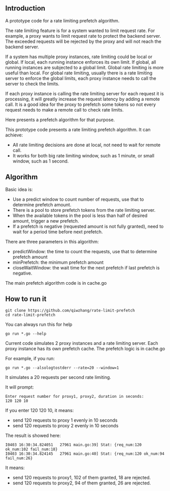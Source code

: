 
## Introduction

A prototype code for a rate limiting prefetch algorithm.

The rate limiting feature is for a system wanted to limit request rate. For example, a proxy wants to limit request rate to protect the backend server. The exceeded requests will be rejected by the proxy and will not reach the backend server.

If a system has multiple proxy instances, rate limiting could be local or global. If local, each running instance enforces its own limit.  If global, all running instances are subjected to a global limit.  Global rate limiting is more useful than local.  For global rate limiting, usually there is a rate limiting server to enforce the global limits, each proxy instance needs to call the server to check the limits.

If each proxy instance is calling the rate limiting server for each request it is processing, it will greatly increase the request latency by adding a remote call. It is a good idea for the proxy to prefetch some tokens so not every request needs to make a remote call to check rate limits.

Here presents a prefetch algorithm for that purpose.

This prototype code presents a rate limiting prefetch algorithm. It can achieve:
* All rate limiting decisions are done at local, not need to wait for remote call.
* It works for both big rate limiting window, such as 1 minute, or small window, such as 1 second.


## Algorithm

Basic idea is:
* Use a predict window to count number of requests, use that to determine prefetch amount.
* There is a pool to store prefetch tokens from the rate limiting server.
* When the available tokens in the pool is less than half of desired amount, trigger a new prefetch.
* If a prefetch is negative (requested amount is not fully granted), need to wait for a period time before next prefetch.

There are three parameters in this algorithm:
* predictWindow: the time to count the requests, use that to determine prefetch amount
* minPrefetch: the minimum prefetch amount
* closeWaitWindow: the wait time for the next prefetch if last prefetch is negative.

The main prefetch algorithm code is in cache.go


## How to run it

```
git clone https://github.com/qiwzhang/rate-limit-prefetch
cd rate-limit-prefetch

```
You can always run this for help

```
go run *.go --help
```

Current code simulates 2 proxy instances and a rate limiting server.  Each proxy instance has its own prefetch cache.
The prefetch logic is in cache.go

For example, if you run:
```
go run *.go --alsologtostderr --rate=20 --window=1

```
It simulates a 20 requests per second rate limiting.

It will prompt:

```
Enter request number for proxy1, proxy2, duration in seconds:
120 120 10
```

If you enter 120 120 10, it means:
* send 120 requests to proxy 1 evenly in 10 seconds
* send 120 requests to proxy 2 evenly in 10 seconds

The result is showed here:

```
I0403 16:30:34.824051   27961 main.go:39] Stat: {req_num:120 ok_num:102 fail_num:18}
I0403 16:30:34.824145   27961 main.go:40] Stat: {req_num:120 ok_num:94 fail_num:26}

```
It means: 
* send 120 requests to proxy1, 102 of them granted, 18 are rejected.
* send 120 requests to proxy2, 94 of them granted, 26 are rejected.
